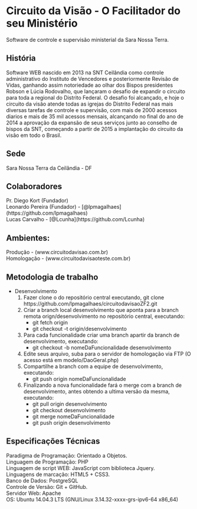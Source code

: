 <h1>Circuito da Visão - O Facilitador do seu Ministério </h1>
Software de controle e supervisão ministerial da Sara Nossa Terra.
<h2>História</h2>
  Software WEB nascido em 2013 na SNT Ceilândia como controle administrativo do Instituto de Vencedores e posteriormente Revisão de Vidas, ganhando assim notoriedade ao olhar dos Bispos presidentes Robson e Lúcia Rodovalho, que lançaram o desafio de expandir o circuito para toda a regional do Distrito Federal. O desafio foi alcançado, e hoje o circuito da visão atende todas as igrejas do Distrito Federal nas mais diversas tarefas de controle e supervisão, com mais de 2000 acessos diarios e mais de 35 mil acessos mensais, alcançando no final do ano de 2014 a aprovação da expansão de seus serviços junto ao conselho de bispos da SNT, começando a partir de 2015 a implantação do circuito da visão em todo o Brasil.
<h2>Sede</h2>
  Sara Nossa Terra da Ceilândia - DF
<h2>Colaboradores</h2>
  Pr. Diego Kort (Fundador) <br/>
  Leonardo Pereira (Fundador) - [@lpmagalhaes](https://github.com/lpmagalhaes) <br/>
  Lucas Carvalho - [@Lcunha](https://github.com/Lcunha) <br/>
<h2>Ambientes:</h2>
  Produção - (www.circuitodavisao.com.br) <br/>
  Homologação - (www.circuitodavisaoteste.com.br) <br/>
<h2>Metodologia de trabalho</h2>
  <ul>
    <li>Desenvolvimento
    <ol>
      <li>
        Fazer clone o do repositório central executando, git clone https://github.com/lpmagalhaes/circuitodavisaoZF2.git
      </li>
      <li>
        Criar a branch local desenvolvimento que aponta para a branch remota orign/desenvolvimento no repositório central, executando:
        <ul>
        <li>
        git fetch origin
        </li>
        <li>
        git checkout -t origin/desenvolvimento
        </li>
        </ul>
      </li>
      <li>
      Para cada funcionalidade criar uma branch apartir da branch de desenvolvimento, executando:
      <ul>
      <li>
      git checkout -b nomeDaFuncionalidade desenvolvimento
      </li>
      </ul>
      </li>
      <li>
      Edite seus arquivo, suba para o servidor de homologação via FTP (O acesso está em modelo/DaoGeral.php)
      </li>
      <li>
      Compartilhe a branch com a equipe de desenvolvimento, executando:
       <ul>
      <li>
      git push origin nomeDaFuncionalidade
       </li>
      </ul>
      </li>
      <li>
      Finalizando a nova funcionalidade fará o merge com a branch de desenvolvimento, antes obtendo a ultima versão da mesma, executando:
      <ul>
      <li>
      git pull origin desenvolvimento
      </li>
      <li>
      git checkout desenvolvimento
      </li>
      <li>
      git merge nomeDaFuncionalidade
      </li>
      <li>
      git push origin desenvolvimento
      </li>
      </ul>
      </li>
    </ol> 
    </li>
  </ul>
<h2>Especificações Técnicas </h2>
  Paradigma de Programação: Orientado a Objetos.<br/>
  Linguagem de Programação: PHP <br/>
  Linguagem de script WEB: JavaScript com biblioteca Jquery. <br/>
  Linguagens de marcação: HTML5 + CSS3. <br/>
  Banco de Dados: PostgreSQL <br/>
  Controle de Versão: Git + GitHub. <br/>
  Servidor Web: Apache <br/>
  OS: Ubuntu 14.04.3 LTS (GNU/Linux 3.14.32-xxxx-grs-ipv6-64 x86_64)